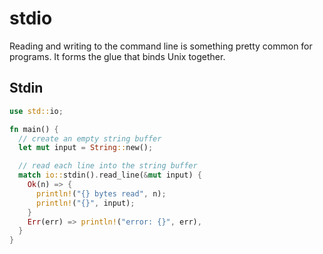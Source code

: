 # stdio
Reading and writing to the command line is something pretty common for
programs. It forms the glue that binds Unix together.

## Stdin
```rs
use std::io;

fn main() {
  // create an empty string buffer
  let mut input = String::new();

  // read each line into the string buffer
  match io::stdin().read_line(&mut input) {
    Ok(n) => {
      println!("{} bytes read", n);
      println!("{}", input);
    }
    Err(err) => println!("error: {}", err),
  }
}
```
